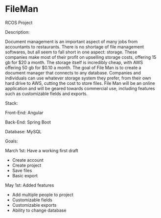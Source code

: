 # FileMan
RCOS Project

Description: 

Document management is an important aspect of many jobs from accountants to restaurants. There is no shortage of file management softwares, but all seem to fall short in one aspect: storage. These companies make most of their profit on upselling storage costs, offering 15 gb for $20 a month. The storage itself is incredibly cheap, with AWS offering 50 gb for $0.10 a month. The goal of File Man is to create a document manager that connects to any database. Companies and individuals can use whatever storage system they prefer, from their own hard drive to AWS, cutting the cost to store files. File Man will be an online application and will be geared towards commercial use, including features such as customizable fields and exports. 

Stack: 

Front-End:  Angular

Back-End: Spring Boot

Database: MySQL



Goals: 

March 1st: Have a working first draft
- Create account
- Create project
- Save files
- Basic export 

May 1st: Added features
- Add multiple people to project
- Customizable fields
- Customizable exports
- Ability to change database
